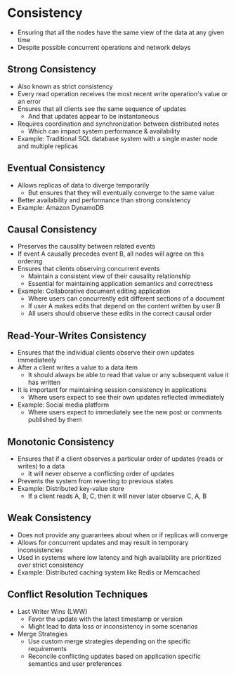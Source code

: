 # Consistency

-   Ensuring that all the nodes have the same view of the data at any given time
-   Despite possible concurrent operations and network delays

## Strong Consistency

-   Also known as strict consistency
-   Every read operation receives the most recent write operation's value or an error
-   Ensures that all clients see the same sequence of updates
    -   And that updates appear to be instantaneous
-   Requires coordination and synchronization between distributed notes
    -   Which can impact system performance & availability
-   Example: Traditional SQL database system with a single master node and multiple replicas

## Eventual Consistency

-   Allows replicas of data to diverge temporarily
    -   But ensures that they will eventually converge to the same value
-   Better availability and performance than strong consistency
-   Example: Amazon DynamoDB

## Causal Consistency

-   Preserves the causality between related events
-   If event A causally precedes event B, all nodes will agree on this ordering
-   Ensures that clients observing concurrent events
    -   Maintain a consistent view of their causality relationship
    -   Essential for maintaining application semantics and correctness
-   Example: Collaborative document editing application
    -   Where users can concurrently edit different sections of a document
    -   If user A makes edits that depend on the content written by user B
    -   All users should observe these edits in the correct causal order

## Read-Your-Writes Consistency

-   Ensures that the individual clients observe their own updates immediateely
-   After a client writes a value to a data item
    -   It should always be able to read that value or any subsequent value it has written
-   It is important for maintaining session consistency in applications
    -   Where users expect to see their own updates reflected immediately
-   Example: Social media platform
    -   Where users expect to immediately see the new post or comments published by them

## Monotonic Consistency

-   Ensures that if a client observes a particular order of updates (reads or writes) to a data
    -   It will never observe a conflicting order of updates
-   Prevents the system from reverting to previous states
-   Example: Distributed key-value store
    -   If a client reads A, B, C, then it will never later observe C, A, B

## Weak Consistency

-   Does not provide any guarantees about when or if replicas will converge
-   Allows for concurrent updates and may result in temporary inconsistencies
-   Used in systems where low latency and high availability are prioritized over strict consistency
-   Example: Distributed caching system like Redis or Memcached

## Conflict Resolution Techniques

-   Last Writer Wins (LWW)
    -   Favor the update with the latest timestamp or version
    -   Might lead to data loss or inconsistency in some scenarios
-   Merge Strategies
    -   Use custom merge strategies depending on the specific requirements
    -   Reconcile conflicting updates based on application specific semantics and user preferences
